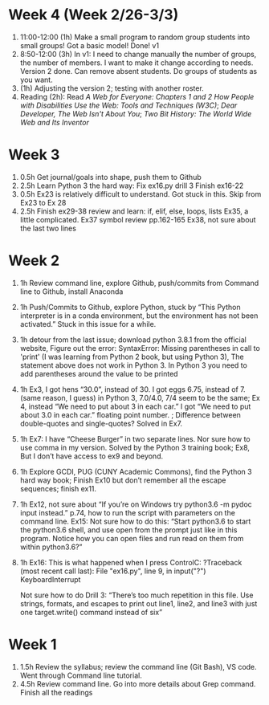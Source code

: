 # Week 4 (Week 2/26-3/3)
1. 11:00-12:00 (1h) Make a small program to random group students into small groups!
	Got a basic model! Done! v1
2. 8:50-12:00 (3h)	In v1: I need to change manually the number of groups, the number of members. I want to make it change according to needs. Version 2 done. Can remove absent students. Do groups of students as you want. 
3. (1h) Adjusting the version 2; testing with another roster. 
4. Reading  (2h): Read *A Web for Everyone: Chapters 1 and 2 How People with Disabilities Use the Web: Tools and Techniques (W3C)*; *Dear Developer, The Web Isn't About You*; *Two Bit History: The World Wide Web and Its Inventor*


# Week 3
1. 0.5h Get journal/goals into shape, push them to Github
2. 2.5h Learn Python 3 the hard way: 
    Fix ex16.py drill 3
    Finish ex16-22
3. 0.5h Ex23 is relatively difficult to understand. Got stuck in this. 
    Skip from Ex23 to Ex 28
4. 2.5h Finish ex29-38  review and learn: if, elif, else, loops, lists
    Ex35, a little complicated. 
    Ex37 symbol review pp.162-165
    Ex38, not sure about the last two lines


# Week 2
1. 1h Review command line, explore Github, push/commits from Command line to Github, install Anaconda
2. 1h Push/Commits to Github, explore Python, stuck by “This Python interpreter is in a conda environment, but the environment has not been activated.” Stuck in this issue for a while. 
3. 1h detour from the last issue; download python 3.8.1 from the official website, Figure out the error: SyntaxError: Missing parentheses in call to 'print' (I was learning from Python 2 book, but using Python 3), The statement above does not work in Python 3. In Python 3 you need to add parentheses around the value to be printed
4. 1h Ex3, I got hens “30.0”, instead of 30. I got eggs 6.75, instead of 7. (same reason, I guess) in Python 3, 7.0/4.0, 7/4 seem to be the same; Ex 4, instead “We need to put about 3 in each car.” I got “We need to put about 3.0 in each car.”     floating point number. ; Difference between double-quotes and single-quotes? Solved in Ex7.
5. 1h Ex7: I have “Cheese Burger” in two separate lines. Nor sure how to use comma in my version. Solved by the Python 3 training book; Ex8, But I don’t have access to ex9 and beyond. 
6. 1h Explore GCDI, PUG (CUNY Academic Commons), find the Python 3 hard way book; Finish Ex10 but don’t remember all the escape sequences; finish ex11.	
7. 1h Ex12, not sure about “If you’re on Windows try python3.6 -m pydoc input instead.”
    p.74, how to run the script with parameters on the command line.
    Ex15: Not sure how to do this: “Start python3.6 to start the python3.6 shell, and use open from the prompt just like in this program. Notice how you can open files and run read on them from within python3.6?” 
8. 1h Ex16: This is what happened when I press ControlC:
    ?Traceback (most recent call last):
    File "ex16.py", line 9, in <module>
    input("?")
    KeyboardInterrupt

    Not sure how to do Drill 3: “There’s too much repetition in this file. Use strings, formats, and escapes to print out line1,
    line2, and line3 with just one target.write() command instead of six”

# Week 1 
1. 1.5h Review the syllabus; review the command line (Git Bash), VS code. Went through Command line tutorial. 
2. 4.5h Review command line. Go into more details about Grep command. Finish all the readings
